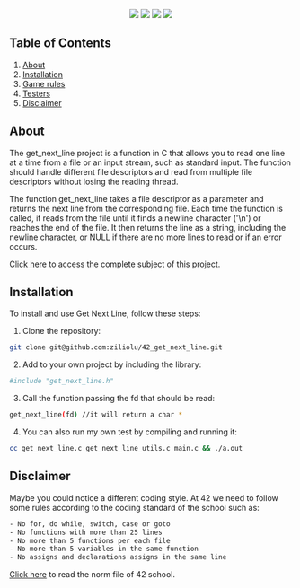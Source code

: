 <p align="center">
  <img src="https://img.shields.io/github/languages/top/ziliolu/42_so_long?color=#FFFFFF&style=flat-square" />
  <img src="https://img.shields.io/badge/score-100%20%2F%20100-success?color=#FFFFFF&style=flat-square" />
  <img src="https://img.shields.io/badge/status-finished-success?color=#FFFFFF&style=flat-square" />
  <img src="https://img.shields.io/github/last-commit/ziliolu/42_so_long?color=#FFFFFF&style=flat-square" />
</p>

## Table of Contents

1. [About](#about)
2. [Installation](#installation)
3. [Game rules](#game-rules)
4. [Testers](#testers)
5. [Disclaimer](#disclaimer)

## About

The get_next_line project is a function in C that allows you to read one line at a time from a file or an input stream, such as standard input. The function should handle different file descriptors and read from multiple file descriptors without losing the reading thread.

The function get_next_line takes a file descriptor as a parameter and returns the next line from the corresponding file. Each time the function is called, it reads from the file until it finds a newline character ('\n') or reaches the end of the file. It then returns the line as a string, including the newline character, or NULL if there are no more lines to read or if an error occurs.

[Click here](https://github.com/ziliolu/42_so_long/blob/main/get_next_line_subject.pdf) to access the complete subject of this project.

## Installation

To install and use Get Next Line, follow these steps:

1. Clone the repository:
  ```bash
  git clone git@github.com:ziliolu/42_get_next_line.git
  ```
2. Add to your own project by including the library:
  ```bash
  #include "get_next_line.h"
  ```
3. Call the function passing the fd that should be read:
  ```bash
  get_next_line(fd) //it will return a char *
  ```
4. You can also run my own test by compiling and running it:
  ```bash
  cc get_next_line.c get_next_line_utils.c main.c && ./a.out
  ```
   
## Disclaimer 

Maybe you could notice a different coding style.
At 42 we need to follow some rules according to the coding standard of the school such as:

```bash
- No for, do while, switch, case or goto 
- No functions with more than 25 lines 
- No more than 5 functions per each file
- No more than 5 variables in the same function
- No assigns and declarations assigns in the same line
```
[Click here](https://github.com/MagicHatJo/-42-Norm/blob/master/norme.en.pdf) to read the norm file of 42 school. 
